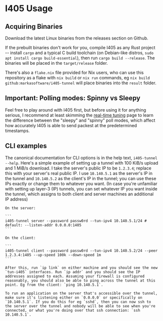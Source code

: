 # I405 Usage
## Acquiring Binaries
   Download the latest Linux binaries from the releases section on Github.

   If the prebuilt binaries don't work for you, compile I405 as any Rust project -- install `cargo`
   and a typical C build toolchain (on Debian-like distros, `sudo apt install cargo
   build-essential`), then run `cargo build --release`. The binaries will be placed in the
   `target/release` folder.

   There's also a `flake.nix` file provided for Nix users, who can use this repository as a flake
   with `nix build` or `nix run` commands, eg `nix build github:markasoftware/i405-tunnel` will
   place binaries into the `result` folder.
## Important: Polling modes: Spinny vs Sleepy
   Feel free to play around with I405 first, but before using it for anything serious, I recommend
   at least skimming the [real-time tuning](./real-time-tuning.md) page to learn the difference
   between the "sleepy" and "spinny" poll modes, which affect how accurately I405 is able to send
   packest at the predetermined timestamps.
## CLI examples
   The canonical documentation for CLI options is in the help text, `i405-tunnel --help`. Here's a
   simple example of setting up a tunnel with 100 KiB/s upload and 1 MiB/s download. I take the
   server's public IP to be `1.2.3.4`; replace this with your server's real public IP. I use
   `10.140.5.1` as the server's IP in the tunnel and `10.140.5.2` as the client's IP in the tunnel;
   you can use these IPs exactly or change them to whatever you want. (In case you're unfamiliar
   with setting up layer-3 (IP) tunnels, you can set whatever IP you want inside the tunnel, which
   assigns to both client and server machines an additional IP address)

    On the server:

    ```
    i405-tunnel server --password passw0rd --tun-ipv4 10.140.5.1/24 # default: --listen-addr 0.0.0.0:1405
    ```

    On the client:

    ```
    i405-tunnel client --password passw0rd --tun-ipv4 10.140.5.2/24 --peer 1.2.3.4:1405 --up-speed 100k --down-speed 1m
    ```

    After this, run `ip link` on either machine and you should see the new `tun-i405` interfaces. Run `ip addr` and you should see the IP addresses assigned to each. Assuming your firewall is configured reasonably, you should also be able to ping across the tunnel at this point. Eg from the client: `ping 10.140.5.1`.

    To run an application on the server that's accessible over the tunnel, make sure it's listening either on `0.0.0.0` or specifically on `10.140.5.1`. If you do this for eg `sshd`, then you can now ssh to the server over the tunnel and nobody will be able to see when you're connected, or what you're doing over that ssh connection: `ssh 10.140.5.1`.
